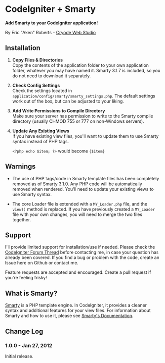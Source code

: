 # CodeIgniter + Smarty

**Add Smarty to your CodeIgniter application!**

By Eric "Aken" Roberts - [Cryode Web Studio][1]

## Installation

1.	**Copy Files & Directories**  
	Copy the contents of the application folder to your own application folder,
	whatever you may have named it. Smarty 3.1.7 is included, so you do not need
	to download it separately.

2.	**Check Config Settings**  
	Check the settings located in `application/config/smarty/smarty_settings.php`.
	The default settings work out of the box, but can be adjusted to your liking.

3.	**Add Write Permissions to Compile Directory**  
	Make sure your server has permission to write to the Smarty compile directory
	(usually CHMOD 755 or 777 on non-Windows servers).

4.	**Update Any Existing Views**  
	If you have existing view files, you'll want to update them to use Smarty syntax
	instead of PHP tags.
	
	`<?php echo $item; ?>` would become `{$item}`

## Warnings

*	The use of PHP tags/code in Smarty template files has been completely removed as of
	Smarty 3.1.0. Any PHP code will be automatically removed when rendered. You'll
	need to update your existing views to use Smarty syntax.

*	The core Loader file is extended with a `MY_Loader.php` file, and the `view()`
	method is replaced. If you have previously created a `MY_Loader` file with your
	own changes, you will need to merge the two files together.

## Support

I'll provide limited support for installation/use if needed. Please check the
[CodeIgniter Forum Thread][4] before contacting me, in case your question has already
been covered. If you find a bug or problem with the code, create an Issue here on
Github or contact me.

Feature requests are accepted and encouraged. Create a pull request if you're feeling
frisky!

## What is Smarty?

[Smarty][2] is a PHP template engine. In CodeIgniter, it provides a cleaner syntax and 
additional features for your view files. For information about Smarty and how to use it, 
please see [Smarty's Documentation][3].

## Change Log

### 1.0.0 - Jan 27, 2012

Initial release.

[1]: http://www.cryode.com
[2]: http://www.smarty.net
[3]: http://www.smarty.net/docs/en/
[4]: http://ellislab.com/forums/viewthread/209901/
